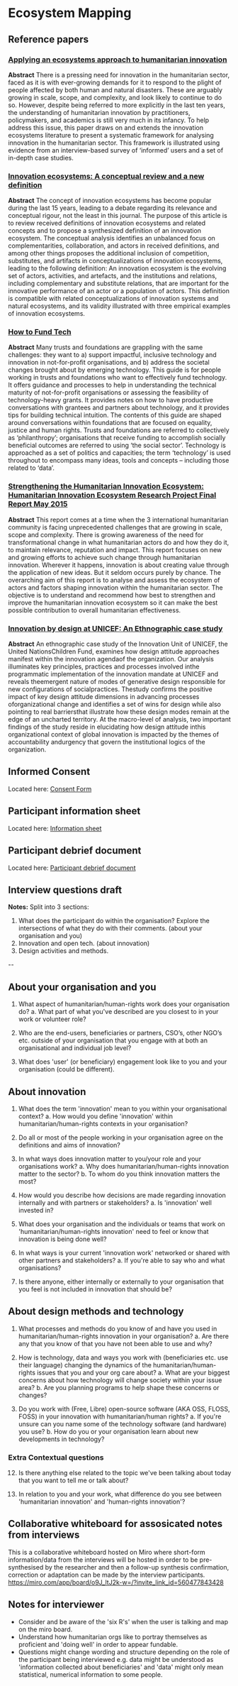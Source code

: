 # Ecosystem Mapping

## Reference papers

### [Applying an ecosystems approach to humanitarian innovation](https://www.sciencedirect.com/science/article/abs/pii/S004016252031355X)
**Abstract**
There is a pressing need for innovation in the humanitarian sector, faced as it is with ever-growing demands for it to respond to the plight of people affected by both human and natural disasters. These are arguably growing in scale, scope, and complexity, and look likely to continue to do so. However, despite being referred to more explicitly in the last ten years, the understanding of humanitarian innovation by practitioners, policymakers, and academics is still very much in its infancy. To help address this issue, this paper draws on and extends the innovation ecosystems literature to present a systematic framework for analysing innovation in the humanitarian sector. This framework is illustrated using evidence from an interview-based survey of ‘informed’ users and a set of in-depth case studies.

### [Innovation ecosystems: A conceptual review and a new definition](https://www.sciencedirect.com/science/article/pii/S0166497218303870)
**Abstract**
The concept of innovation ecosystems has become popular during the last 15 years, leading to a debate regarding its relevance and conceptual rigour, not the least in this journal. The purpose of this article is to review received definitions of innovation ecosystems and related concepts and to propose a synthesized definition of an innovation ecosystem. The conceptual analysis identifies an unbalanced focus on complementarities, collaboration, and actors in received definitions, and among other things proposes the additional inclusion of competition, substitutes, and artifacts in conceptualizations of innovation ecosystems, leading to the following definition: An innovation ecosystem is the evolving set of actors, activities, and artefacts, and the institutions and relations, including complementary and substitute relations, that are important for the innovative performance of an actor or a population of actors. This definition is compatible with related conceptualizations of innovation systems and natural ecosystems, and its validity illustrated with three empirical examples of innovation ecosystems.

### [How to Fund Tech](http://alixdunn.com/how-to-fund-tech/)
**Abstract**
Many trusts and foundations are grappling with the same challenges: they want to a) support impactful, inclusive technology and innovation in not-for-profit organisations, and b) address the societal changes brought about by emerging technology.
This guide is for people working in trusts and foundations who want to effectively fund technology. It offers guidance and processes to help in understanding the technical maturity of not-for-profit organisations or assessing the feasibility of technology-heavy grants. It provides notes on how to have productive conversations with grantees and partners about technology, and it provides tips for building technical intuition.
The contents of this guide are shaped around conversations within foundations that are focused on equality, justice and human rights.
Trusts and foundations are referred to collectively as ‘philanthropy’; organisations that receive funding to accomplish socially beneficial outcomes are referred to using ‘the social sector’. Technology is approached as a set of politics and capacities; the term ‘technology’ is used throughout to encompass many ideas, tools and concepts – including those related to ‘data’.

### [Strengthening the Humanitarian Innovation Ecosystem: Humanitarian Innovation Ecosystem Research Project Final Report May 2015](https://cris.brighton.ac.uk/ws/files/368414/2015%20Rush%20Strengthening%20the%20humanitarian%20ecosystem.pdf)

**Abstract**
This report comes at a time when the 3 international humanitarian community is facing unprecedented challenges that are growing in scale, scope and complexity. There is growing awareness of the need for transformational change in what humanitarian actors do and how they do it, to maintain relevance, reputation and impact. This report focuses on new and growing efforts to achieve such change through humanitarian innovation. Wherever it happens, innovation is about creating value through the application of new ideas. But it seldom occurs purely by chance. The overarching aim of this report is to analyse and assess the ecosystem of actors and factors shaping innovation within the humanitarian sector. The objective is to understand and recommend how best to strengthen and improve the humanitarian innovation ecosystem so it can make the best possible contribution to overall humanitarian effectiveness. 

### [Innovation by design at UNICEF: An Ethnographic case study](https://www.academia.edu/16972372/Innovation_by_Design_at_UNICEF)

**Abstract**
An ethnographic case study of the Innovation Unit of UNICEF, the United NationsChildren Fund, examines how design attitude approaches manifest within the innovation agendaof the organization. Our analysis illuminates key principles, practices and processes involved inthe programmatic implementation of the innovation mandate at UNICEF and reveals theemergent nature of modes of generative design responsible for new configurations of socialpractices. Thestudy confirms the positive impact of key design attitude dimensions in advancing processes oforganizational change and identifies a set of wins for design while also pointing to real barriersthat illustrate how these design modes remain at the edge of an uncharted territory. At the macro-level of analysis, two important findings of the study reside in elucidating how design attitude inthis organizational context of global innovation is impacted by the themes of accountability andurgency that govern the institutional logics of the organization.

### 


## Informed Consent
Located here: [Consent Form](https://github.com/Erioldoesdesign/Design_HOSS_PhD/blob/main/ecosystem%20mapping%20Interviews/ecosystem-mapping-consent-form.md)

## Participant information sheet
Located here: [Information sheet](https://github.com/Erioldoesdesign/Design_HOSS_PhD/blob/main/ecosystem%20mapping%20Interviews/ecosystem-mapping-participant-information-sheet.md)

## Participant debrief document
Located here: [Participant debrief document](https://github.com/Erioldoesdesign/Design_HOSS_PhD/blob/main/ecosystem%20mapping%20Interviews/ecosystem-mapping-debrief-doc-nov-2021.md)


## Interview questions draft

**Notes:** Split into 3 sections: 
1. What does the participant do within the organisation? Explore the intersections of what they do with their comments. (about your organisation and you)
2. Innovation and open tech. (about innovation)
3. Design activities and methods.

--

## About your organisation and you

1. What aspect of humanitarian/human-rights work does your organisation do?
   a. What part of what you've described are you closest to in your work or volunteer role?
   
2. Who are the end-users, beneficiaries or partners, CSO’s, other NGO’s etc. outside of your organisation that you engage with at both an organisational and individual job level?

3. What does 'user' (or beneficiary) engagement look like to you and your organisation (could be different).

## About innovation

1. What does the term 'innovation' mean to you within your organisational context? 
   a. How would you define 'innovation' within humanitarian/human-rights contexts in your organisation? 
   
2. Do all or most of the people working in your organisation agree on the definitions and aims of innovation?

3. In what ways does innovation matter to you/your role and your organisations work? 
   a. Why does humanitarian/human-rights innovation matter to the sector? 
   b. To whom do you think innovation matters the most?
   
4. How would you describe how decisions are made regarding innovation internally and with partners or stakeholders? 
   a. Is 'innovation' well invested in?
   
5. What does your organisation and the individuals or teams that work on 'humanitarian/human-rights innovation' need to feel or know that innovation is being done well?

6. In what ways is your current 'innovation work' networked or shared with other partners and stakeholders? 
   a. If you're able to say who and what organisations?

7. Is there anyone, either internally or externally to your organisation that you feel is not included in innovation that should be?

## About design methods and technology

1. What processes and methods do you know of and have you used in humanitarian/human-rights innovation in your organisation? 
   a. Are there any that you know of that you have not been able to use and why?

2. How is technology, data and ways you work with (beneficiaries etc. use their language) changing the dynamics of the humanitarian/human-rights issues that you and your org care about? 
   a. What are your biggest concerns about how technology will change society within your issue area? 
   b. Are you planning programs to help shape these concerns or changes?

3. Do you work with (Free, Libre) open-source software (AKA OSS, FLOSS, FOSS) in your innovation with humanitarian/human rights? 
   a. If you're unsure can you name some of the technology software (and hardware) you use? 
   b. How do you or your organisation learn about new developments in technology?
   

  
### Extra Contextual questions

12. Is there anything else related to the topic we've been talking about today that you want to tell me or talk about?

13. In relation to you and your work, what difference do you see between 'humanitarian innovation' and 'human-rights innovation'?


## Collaborative whiteboard for assosicated notes from interviews

This is a collaborative whiteboard hosted on Miro where short-form information/data from the interviews will be hosted in order to be pre-synthesised by the researcher and then a follow-up synthesis confirmation, correction or adaptation can be made by the interview participants.
https://miro.com/app/board/o9J_ltJ2k-w=/?invite_link_id=560477843428


## Notes for interviewer

- Consider and be aware of the 'six R's' when the user is talking and map on the miro board.
- Understand how humanitarian orgs like to portray themselves as proficient and 'doing well' in order to appear fundable.
- Questions might change wording and structure depending on the role of the participant being interviewed e.g. data might be understood as 'information collected about beneficiaries' and 'data' might only mean statistical, numerical information to some people.
